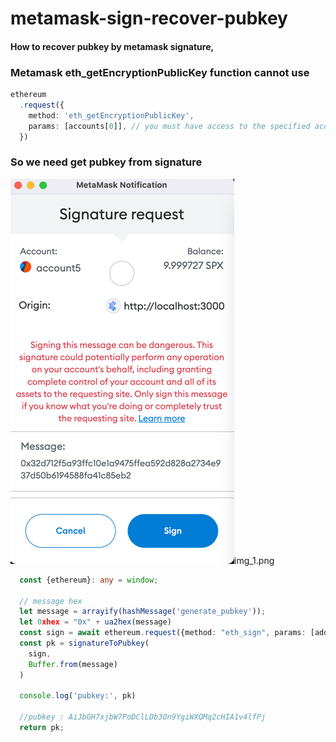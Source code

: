 # metamask-sign-recover-pubkey

#### How to recover pubkey by metamask signature, 

### Metamask eth_getEncryptionPublicKey function cannot use 

```ts
ethereum
  .request({
    method: 'eth_getEncryptionPublicKey',
    params: [accounts[0]], // you must have access to the specified account
  })

 ```

### So we need get pubkey from signature

![img_1.png](img_1.png)img_1.png

```ts
  const {ethereum}: any = window;
 
  // message hex
  let message = arrayify(hashMessage('generate_pubkey'));
  let 0xhex = "0x" + ua2hex(message)
  const sign = await ethereum.request({method: "eth_sign", params: [address, 0xhex]});
  const pk = signatureToPubkey(
    sign,
    Buffer.from(message)
  )

  console.log('pubkey:', pk)
  
  //pubkey : AiJbGH7xjbW7PoDClLDb3On9YgiWXQMq2cHIA1v4lfPj
  return pk;
